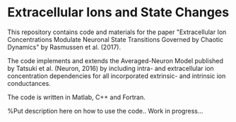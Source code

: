 # Extracellular Ions and State Changes
This repository contains code and materials for the paper "Extracellular Ion Concentrations Modulate Neuronal State Transitions Governed by Chaotic Dynamics" by Rasmussen et al. (2017). 

The code implements and extends the Averaged-Neuron Model published by Tatsuki et al. (Neuron, 2016) by including intra- and extracellular ion concentration dependencies for all incorporated extrinsic- and intrinsic ion conductances. 

The code is written in Matlab, C++ and Fortran. 

%Put description here on how to use the code.. Work in progress...
